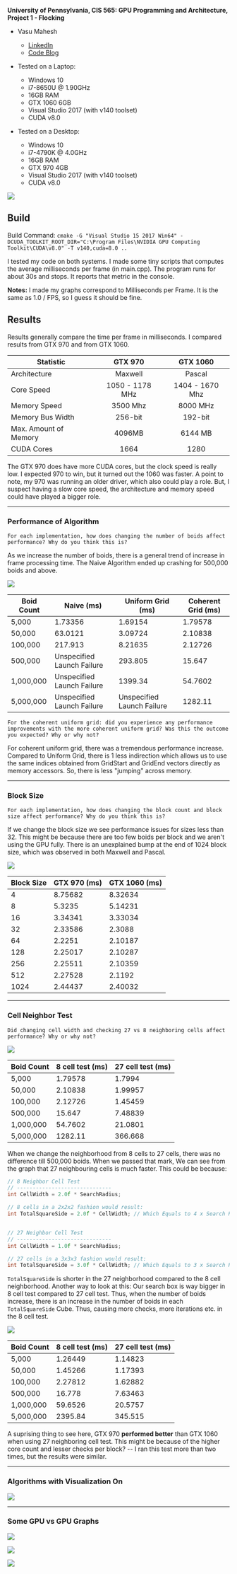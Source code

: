 **University of Pennsylvania, CIS 565: GPU Programming and Architecture,
Project 1 - Flocking**

* Vasu Mahesh
  * [LinkedIn](http://linkedin.com/in/vasumahesh)
  * [Code Blog](http://www.codeplaysleep.com)

* Tested on a Laptop:
  * Windows 10
  * i7-8650U @ 1.90GHz
  * 16GB RAM
  * GTX 1060 6GB
  * Visual Studio 2017 (with v140 toolset)
  * CUDA v8.0

* Tested on a Desktop:
  * Windows 10
  * i7-4790K @ 4.0GHz
  * 16GB RAM
  * GTX 970 4GB
  * Visual Studio 2017 (with v140 toolset)
  * CUDA v8.0

![](images/intro.gif)

## Build

Build Command: `cmake -G "Visual Studio 15 2017 Win64" -DCUDA_TOOLKIT_ROOT_DIR="C:\Program Files\NVIDIA GPU Computing Toolkit\CUDA\v8.0" -T v140,cuda=8.0 ..`

I tested my code on both systems. I made some tiny scripts that computes the average milliseconds per frame (in main.cpp). The program runs for about 30s and stops. It reports that metric in the console.

**Notes:** I made my graphs correspond to Milliseconds per Frame. It is the same as 1.0 / FPS, so I guess it should be fine.

## Results

Results generally compare the time per frame in milliseconds. I compared results from GTX 970 and from GTX 1060.

| Statistic               | GTX 970           | GTX 1060          |
| ----------------------- |:-----------------:|:-----------------:|
| Architecture            | Maxwell           | Pascal            |
| Core Speed              | 1050 - 1178 MHz   | 1404 - 1670 Mhz   |
| Memory Speed            | 3500 Mhz          | 8000 MHz          |
| Memory Bus Width        | 256-bit           | 192-bit           |
| Max. Amount of Memory   | 4096MB            | 6144 MB           |
| CUDA Cores              | 1664              | 1280              |

The GTX 970 does have more CUDA cores, but the clock speed is really low. I expected 970 to win, but it turned out the 1060 was faster. A point to note, my 970 was running an older driver, which also could play a role. But, I suspect having a slow core speed, the architecture and memory speed could have played a bigger role.

---

### Performance of Algorithm

`For each implementation, how does changing the number of boids affect performance? Why do you think this is?`

As we increase the number of boids, there is a general trend of increase in frame processing time. The Naive Algorithm ended up crashing for 500,000 boids and above.

![](images/algorithm_gtx1060.PNG)


| Boid Count  | Naive (ms)                              | Uniform Grid (ms)                          | Coherent Grid (ms)   |
| ----------- |------------------------------------|-------------------------------------- |-----------------|
| 5,000       | 1.73356                            | 1.69154                               | 1.79578         |
| 50,000      | 63.0121                            | 3.09724                               | 2.10838         |
| 100,000     | 217.913                            | 8.21635                               | 2.12726         |
| 500,000     | Unspecified Launch Failure         | 293.805                               | 15.647          |
| 1,000,000   | Unspecified Launch Failure         | 1399.34                               | 54.7602         |
| 5,000,000   | Unspecified Launch Failure         | Unspecified Launch Failure            | 1282.11         |


`For the coherent uniform grid: did you experience any performance improvements with the more coherent uniform grid? Was this the outcome you expected? Why or why not?`

For coherent uniform grid, there was a tremendous performance increase. Compared to Uniform Grid, there is 1 less indirection which allows us to use the same indices obtained from GridStart and GridEnd vectors directly as memory accessors. So, there is less "jumping" across memory.


---

### Block Size

`For each implementation, how does changing the block count and block size
affect performance? Why do you think this is?`

If we change the block size we see performance issues for sizes less than 32. This might be because there are too few boids per block and we aren't using the GPU fully. There is an unexplained bump at the end of 1024 block size, which was observed in both Maxwell and Pascal.

![](images/block_size_all.PNG)


| Block Size  | GTX 970 (ms)      | GTX 1060 (ms)        |
| ----------- | ------------ | --------------- |
| 4           | 8.75682      | 8.32634         |
| 8           | 5.3235       | 5.14231         |
| 16          | 3.34341      | 3.33034         |
| 32          | 2.33586      | 2.3088          |
| 64          | 2.2251       | 2.10187         |
| 128         | 2.25017      | 2.10287         |
| 256         | 2.25511      | 2.10359         |
| 512         | 2.27528      | 2.1192          |
| 1024        | 2.44437      | 2.40032         |


---

### Cell Neighbor Test

`Did changing cell width and checking 27 vs 8 neighboring cells affect performance?
Why or why not?`

![](images/neighbor_cell_test_gtx1060.PNG)

| Boid Count  | 8 cell test (ms)   | 27 cell test (ms)  |
| ----------- | ------------- | ------------- |
| 5,000       | 1.79578       | 1.7994        |
| 50,000      | 2.10838       | 1.99957       |
| 100,000     | 2.12726       | 1.45459       |
| 500,000     | 15.647        | 7.48839       |
| 1,000,000   | 54.7602       | 21.0801       |
| 5,000,000   | 1282.11       | 366.668       |


When we change the neighborhood from 8 cells to 27 cells, there was no difference till 500,000 boids. When we passed that mark, We can see from the graph that 27 neighbouring cells is much faster. This could be because:

```cpp
// 8 Neighbor Cell Test
// ------------------------------
int CellWidth = 2.0f * SearchRadius;

// 8 cells in a 2x2x2 fashion would result:
int TotalSquareSide = 2.0f * CellWidth; // Which Equals to 4 x Search Radius


// 27 Neighbor Cell Test
// ------------------------------
int CellWidth = 1.0f * SearchRadius;

// 27 cells in a 3x3x3 fashion would result:
int TotalSquareSide = 3.0f * CellWidth; // Which Equals to 3 x Search Radius
```

`TotalSquareSide` is shorter in the 27 neighborhood compared to the 8 cell neighborhood. Another way to look at this: Our search box is way bigger in 8 cell test compared to 27 cell test. Thus, when the number of boids increase, there is an increase in the number of boids in each `TotalSquareSide` Cube. Thus, causing more checks, more iterations etc. in the 8 cell test.

![](images/neighbor_cell_test_gtx970.PNG)

| Boid Count  | 8 cell test (ms)   | 27 cell test (ms)  |
| ----------- | ------------- | ------------- |
| 5,000       | 1.26449       | 1.14823       |
| 50,000      | 1.45266       | 1.17393       |
| 100,000     | 2.27812       | 1.62882       |
| 500,000     | 16.778        | 7.63463       |
| 1,000,000   | 59.6526       | 20.5757       |
| 5,000,000   | 2395.84       | 345.515       |

A suprising thing to see here, GTX 970 **performed better** than GTX 1060 when using 27 neighboring cell test. This might be because of the higher core count and lesser checks per block? -- I ran this test more than two times, but the results were similar.

---

### Algorithms with Visualization On

![](images/algorithm_visualization_gtx1060.PNG)

---

### Some GPU vs GPU Graphs

![](images/naive_vs.PNG)

![](images/uniform_vs.PNG)

![](images/coherent_vs.PNG)